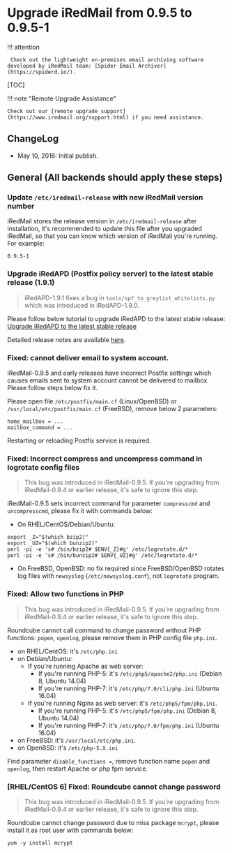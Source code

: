 # Upgrade iRedMail from 0.9.5 to 0.9.5-1

!!! attention

	 Check out the lightweight on-premises email archiving software developed by iRedMail team: [Spider Email Archiver](https://spiderd.io/).

[TOC]

!!! note "Remote Upgrade Assistance"

    Check out our [remote upgrade support](https://www.iredmail.org/support.html) if you need assistance.

## ChangeLog

* May 10, 2016: Initial publish.

## General (All backends should apply these steps)

### Update `/etc/iredmail-release` with new iRedMail version number

iRedMail stores the release version in `/etc/iredmail-release` after
installation, it's recommended to update this file after you upgraded iRedMail,
so that you can know which version of iRedMail you're running. For example:

```
0.9.5-1
```

### Upgrade iRedAPD (Postfix policy server) to the latest stable release (1.9.1)

> iRedAPD-1.9.1 fixes a bug in `tools/spf_to_greylist_whitelists.py` which was
> introduced in iRedAPD-1.9.0.

Please follow below tutorial to upgrade iRedAPD to the latest stable release:
[Upgrade iRedAPD to the latest stable release](./upgrade.iredapd.html)

Detailed release notes are available [here](./iredapd.releases.html).

### Fixed: cannot deliver email to system account.

iRedMail-0.9.5 and early releases have incorrect Postfix settings which causes
emails sent to system account cannot be delivered to mailbox. Please follow
steps below fix it.

Please open file `/etc/postfix/main.cf` (Linux/OpenBSD) or
`/usr/local/etc/postfix/main.cf` (FreeBSD), remove below 2 parameters:

```
home_mailbox = ...
mailbox_command = ...
```

Restarting or reloading Postfix service is required.

### Fixed: Incorrect compress and uncompress command in logrotate config files

> This bug was introduced in iRedMail-0.9.5. If you're upgrading from
> iRedMail-0.9.4 or earlier release, it's safe to ignore this step.

iRedMail-0.9.5 sets incorrect command for parameter `compresscmd` and
`uncompresscmd`, please fix it with commands below:

* On RHEL/CentOS/Debian/Ubuntu:

```
export _Z="$(which bzip2)"
export _UZ="$(which bunzip2)"
perl -pi -e 's# /bin/bzip2# $ENV{_Z}#g' /etc/logrotate.d/*
perl -pi -e 's# /bin/bunzip2# $ENV{_UZ}#g' /etc/logrotate.d/*
```

* On FreeBSD, OpenBSD: no fix required since FreeBSD/OpenBSD rotates log files
  with `newsyslog` (`/etc/newsyslog.conf`), not `logrotate` program.

### Fixed: Allow two functions in PHP

> This bug was introduced in iRedMail-0.9.5. If you're upgrading from
> iRedMail-0.9.4 or earlier release, it's safe to ignore this step.

Roundcube cannot call command to change password without PHP functions:
`popen`, `openlog`, please remove them in PHP config file `php.ini`.

* on RHEL/CentOS: it's `/etc/php.ini`
* on Debian/Ubuntu:
    * If you're running Apache as web server:
        * If you're running PHP-5: it's `/etc/php5/apache2/php.ini` (Debian 8, Ubuntu 14.04)
        * If you're running PHP-7: it's `/etc/php/7.0/cli/php.ini` (Ubuntu 16.04)
    * If you're running Nginx as web server: it's `/etc/php5/fpm/php.ini`.
        * If you're running PHP-5: it's `/etc/php5/fpm/php.ini` (Debian 8, Ubuntu 14.04)
        * If you're running PHP-7: it's `/etc/php/7.0/fpm/php.ini` (Ubuntu 16.04)
* on FreeBSD: it's `/usr/local/etc/php.ini`.
* on OpenBSD: it's `/etc/php-5.X.ini`

Find parameter `disable_functions =`, remove function name `popen` and
`openlog`, then restart Apache or php fpm service.

### [RHEL/CentOS 6] Fixed: Roundcube cannot change password

> This bug was introduced in iRedMail-0.9.5. If you're upgrading from
> iRedMail-0.9.4 or earlier release, it's safe to ignore this step.

Roundcube cannot change password due to miss package `mcrypt`, please install
it as root user with commands below:

```
yum -y install mcrypt
```
